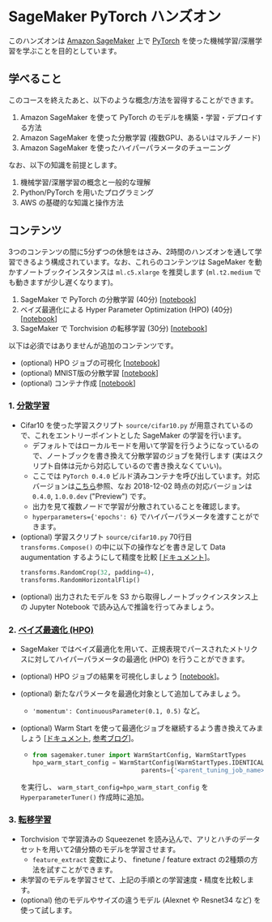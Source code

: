 # SageMaker PyTorch ハンズオン

このハンズオンは [Amazon SageMaker](https://aws.amazon.com/jp/sagemaker/) 上で [PyTorch](https://pytorch.org/) を使った機械学習/深層学習を学ぶことを目的としています。

## 学べること
このコースを終えたあと、以下のような概念/方法を習得することができます。
1. Amazon SageMaker を使って PyTorch のモデルを構築・学習・デプロイする方法
1. Amazon SageMaker を使った分散学習 (複数GPU、あるいはマルチノード)
1. Amazon SageMaker を使ったハイパーパラメータのチューニング

なお、以下の知識を前提とします。
1. 機械学習/深層学習の概念と一般的な理解
1. Python/PyTorch を用いたプログラミング
1. AWS の基礎的な知識と操作方法

## コンテンツ
3つのコンテンツの間に5分ずつの休憩をはさみ、2時間のハンズオンを通して学習できるよう構成されています。なお、これらのコンテンツは SageMaker を動かすノートブックインスタンスは `ml.c5.xlarge` を推奨します (`ml.t2.medium` でも動きますが少し遅くなります)。
1. SageMaker で PyTorch の分散学習 (40分) [[notebook](https://github.com/hariby/amazon-sagemaker-examples/blob/master/sagemaker-python-sdk/pytorch_cnn_cifar10/pytorch_local_mode_cifar10.ipynb "SAGEMAKER PYTHON SDK > pytorch_local_mode_cifar10.ipynb")]
1. ベイズ最適化による Hyper Parameter Optimization (HPO) (40分) [[notebook](https://github.com/hariby/amazon-sagemaker-examples/blob/master/hyperparameter_tuning/pytorch_mnist/hpo_pytorch_mnist.ipynb "HYPERPARAMETER TUNING > hpo_pytorch_mnist.ipynb")]
1. SageMaker で Torchvision の転移学習 (30分) [[notebook](https://github.com/hariby/amazon-sagemaker-examples/blob/master/handson/pytorch/finetuning_torchvision_models_tutorial.ipynb "ADDITIONAL EXAMPLES > finetuning_torchvision_models_tutorial.ipynb")]

以下は必須ではありませんが追加のコンテンツです。
- (optional) HPO ジョブの可視化 [[notebook](https://github.com/hariby/amazon-sagemaker-examples/blob/master/hyperparameter_tuning/analyze_results/HPO_Analyze_TuningJob_Results.ipynb "HYPERPARAMETER TUNING > HPO_Analyze_TuningJob_Result.ipynb")]
- (optional) MNIST版の分散学習 [[notebook](https://github.com/hariby/amazon-sagemaker-examples/blob/master/sagemaker-python-sdk/pytorch_mnist/pytorch_mnist.ipynb "SAGEMAKER PYTHON SDK > pytorch_mnist.ipynb")]
- (optional) コンテナ作成 [[notebook](https://github.com/hariby/amazon-sagemaker-examples/blob/master/advanced_functionality/pytorch_extending_our_containers/pytorch_extending_our_containers.ipynb "ADVANCED FUNCTIONALITY > pytorch_extending_our_containers.ipynb")]

### 1. [分散学習](https://github.com/hariby/amazon-sagemaker-examples/blob/master/sagemaker-python-sdk/pytorch_cnn_cifar10/pytorch_local_mode_cifar10.ipynb "SAGEMAKER PYTHON SDK > pytorch_local_mode_cifar10.ipynb")
- Cifar10 を使った学習スクリプト `source/cifar10.py` が用意されているので、これをエントリーポイントとした SageMaker の学習を行います。
    - デフォルトではローカルモードを用いて学習を行うようになっているので、ノートブックを書き換えて分散学習のジョブを発行します (実はスクリプト自体は元から対応しているので書き換えなくていい)。
    - ここでは `PyTorch 0.4.0` ビルド済みコンテナを呼び出しています。対応バージョンは[こちら](https://github.com/aws/sagemaker-python-sdk#pytorch-sagemaker-estimators)参照、なお 2018-12-02 時点の対応バージョンは `0.4.0`, `1.0.0.dev` ("Preview") です。
    - 出力を見て複数ノードで学習が分散されていることを確認します。
    - `hyperparameters={'epochs': 6}` でハイパーパラメータを渡すことができます。
- (optional) 学習スクリプト `source/cifar10.py` 70行目 `transforms.Compose()` の中に以下の操作などを書き足して Data augumentation するようにして精度を比較 [[ドキュメント](https://pytorch.org/docs/stable/torchvision/transforms.html)]。
    ```python
    transforms.RandomCrop(32, padding=4),
    transforms.RandomHorizontalFlip()
    ```
- (optional) 出力されたモデルを S3 から取得しノートブックインスタンス上の Jupyter Notebook で読み込んで推論を行ってみましょう。

### 2. [ベイズ最適化 (HPO)](https://github.com/hariby/amazon-sagemaker-examples/blob/master/hyperparameter_tuning/pytorch_mnist/hpo_pytorch_mnist.ipynb "HYPERPARAMETER TUNING > hpo_pytorch_mnist.ipynb")
- SageMaker ではベイズ最適化を用いて、正規表現でパースされたメトリクスに対してハイパーパラメータの最適化 (HPO) を行うことができます。
- (optional) HPO ジョブの結果を可視化しましょう [[notebook](https://github.com/hariby/amazon-sagemaker-examples/blob/master/hyperparameter_tuning/analyze_results/HPO_Analyze_TuningJob_Results.ipynb "HYPERPARAMETER TUNING > HPO_Analyze_TuningJob_Result.ipynb")]。
- (optional) 新たなパラメータを最適化対象として追加してみましょう。
    - `'momentum': ContinuousParameter(0.1, 0.5)` など。
- (optional) Warm Start を使って最適化ジョブを継続するよう書き換えてみましょう [[ドキュメント](https://docs.aws.amazon.com/sagemaker/latest/dg/automatic-model-tuning-warm-start.html), [参考ブログ](https://aws.amazon.com/jp/blogs/news/amazon-sagemaker-automatic-model-tuning-becomes-more-efficient-with-warm-start-of-hyperparameter-tuning-jobs/)]。
    - ```python
      from sagemaker.tuner import WarmStartConfig, WarmStartTypes
      hpo_warm_start_config = WarmStartConfig(WarmStartTypes.IDENTICAL_DATA_AND_ALGORITHM,
                                    parents={'<parent_tuning_job_name>','<parent_tuning_job_name_2>'})
      ```
    
    を実行し、 `warm_start_config=hpo_warm_start_config` を `HyperparameterTuner()` 作成時に追加。

### 3. [転移学習](https://github.com/hariby/amazon-sagemaker-examples/blob/master/handson/pytorch/finetuning_torchvision_models_tutorial.ipynb "ADDITIONAL EXAMPLES > finetuning_torchvision_models_tutorial.ipynb")
- Torchvision で学習済みの Squeezenet を読み込んで、アリとハチのデータセットを用いて2値分類のモデルを学習させます。
    - `feature_extract` 変数により、 finetune / feature extract の2種類の方法を試すことができます。
- 未学習のモデルを学習させて、上記の手順との学習速度・精度を比較します。
- (optional) 他のモデルやサイズの違うモデル (Alexnet や Resnet34 など) を使って試します。